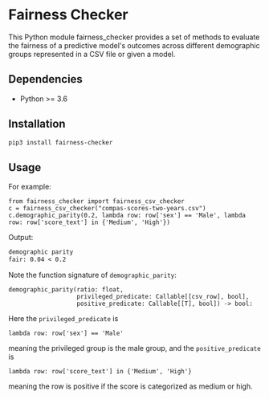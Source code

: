 # Fairness Checker

This Python module fairness_checker provides a set of methods to evaluate the fairness of a predictive model's outcomes across different demographic groups represented in a CSV file or given a model.

## Dependencies

* Python >= 3.6

## Installation

```bash
pip3 install fairness-checker
```

## Usage

For example:

```python3
from fairness_checker import fairness_csv_checker
c = fairness_csv_checker("compas-scores-two-years.csv")
c.demographic_parity(0.2, lambda row: row['sex'] == 'Male', lambda row: row['score_text'] in {'Medium', 'High'})
```

Output:

```txt
demographic parity
fair: 0.04 < 0.2
```

Note the function signature of `demographic_parity`:
```
demographic_parity(ratio: float,
                   privileged_predicate: Callable[[csv_row], bool],
                   positive_predicate: Callable[[T], bool]) -> bool:
```
Here the `privileged_predicate` is
```
lambda row: row['sex'] == 'Male'
```
meaning the privileged group is the male group, and the `positive_predicate` is
```
lambda row: row['score_text'] in {'Medium', 'High'}
```
meaning the row is positive if the score is categorized as medium or high.
